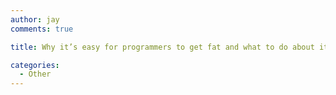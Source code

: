 ```yaml
---
author: jay
comments: true

title: Why it’s easy for programmers to get fat and what to do about it.

categories:
  - Other
---
```




